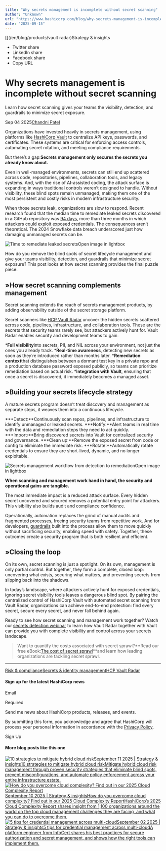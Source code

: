 ```yaml
---
title: "Why secrets management is incomplete without secret scanning"
author: "Unknown"
url: "https://www.hashicorp.com/blog/why-secrets-management-is-incomplete-without-secret-scanning"
date: "2025-09-15"
---
```


[](/en/blog/products/vault)[](/en/blog/products/vault radar)Strategy & insights

* Twitter share
* LinkedIn share
* Facebook share
* Copy URL

# Why secrets management is incomplete without secret scanning

Learn how secret scanning gives your teams the visibility, detection, and guardrails to minimize secret exposure.

Sep 04 2025[Chandni Patel](/blog/authors/chandni-patel)

Organizations have invested heavily in secrets management, using platforms like [HashiCorp Vault](https://www.hashicorp.com/en/products/vault) to centralize API keys, passwords, and certificates. These systems are critical for enforcing access controls, automating secret rotation, and meeting compliance requirements.

But there’s a gap:**Secrets management only secures the secrets you already know about.**

Even in well-managed environments, secrets can still end up scattered across code, repositories, pipelines, collaboration tools, and legacy systems. And, with the rise of AI-assisted coding, the attack surface is expanding in ways traditional controls weren’t designed to handle. Without visibility, these blind spots remain unmanaged, making them one of the most persistent and costly risks in modern infrastructure security.

When those secrets leak, organizations are slow to respond. Recent research found that the median time to remediate leaked secrets discovered in a GitHub repository was [94 days](https://www.verizon.com/business/resources/reports/dbir/), more than three months in which attackers could exploit exposed credentials. The consequences aren’t theoretical. The 2024 Snowflake data breach underscored just how damaging unmanaged secrets can be.

![Time to remediate leaked secrets](/_next/image?url=https%3A%2F%2Fwww.datocms-assets.com%2F2885%2F1756920622-time-leaked-secrets.png&w=2048&q=75)Open image in lightbox

How do you remove the blind spots of secret lifecycle management and give your teams visibility, detection, and guardrails that minimize secret exposure? This post looks at how secret scanning provides the final puzzle piece.

## »How secret scanning complements management

Secret scanning extends the reach of secrets management products, by adding observability outside of the secret storage platform.

Secret scanners like [HCP Vault Radar](https://www.hashicorp.com/en/products/vault/hcp-vault-radar) uncover the hidden secrets scattered across code, pipelines, infrastructure, and collaboration tools. These are the secrets that security teams rarely see, but attackers actively hunt for. Vault Radar enables security and development teams to gain:

***Full visibility**into secrets, PII, and NIL across your environment, not just the ones you already track.
***Real-time awareness**, detecting new secrets as soon as they’re introduced rather than months later.
***Remediation context**that distinguishes between a dormant test key in a private repo and a production database password exposed publicly, so teams can prioritize remediation based on actual risk.
***Integration with Vault**, ensuring that once a secret is discovered, it immediately becomes a managed asset.

## »Building your secrets lifecycle strategy

A mature secrets program doesn’t treat discovery and management as separate steps, it weaves them into a continuous lifecycle.

***Detect:**Continuously scan repos, pipelines, and infrastructure to identify unmanaged or leaked secrets.
***Notify:**Alert teams in real time with the data and remediation steps they need to act quickly.
***Import:**Bring discovered secrets into Vault for centralized security and governance.
***Clean up:**Remove the exposed secret from code or config to eliminate the immediate risk.
***Rotate:**Automatically rotate credentials to ensure they are short-lived, dynamic, and no longer exploitable.

![Secrets management workflow from detection to remediation](/_next/image?url=https%3A%2F%2Fwww.datocms-assets.com%2F2885%2F1756920695-secrets-detection-remediation-management-workflow.png&w=3840&q=75)Open image in lightbox

**When scanning and management work hand in hand, the security and operational gains are tangible.**

The most immediate impact is a reduced attack surface. Every hidden secret uncovered and secured removes a potential entry point for attackers. This visibility also builds audit and compliance confidence.

Operationally, automation replaces the grind of manual audits and fragmented processes, freeing security teams from repetitive work. And for developers, [guardrails](https://www.youtube.com/watch?v=mIKd8nhEUVI) built into the process allow them to move quickly without sacrificing security, enabling speed with safety. Together, these outcomes create a security program that is both resilient and efficient.

## »Closing the loop

On its own, secret scanning is just a spotlight. On its own, management is only partial control. But together, they form a complete, closed loop: uncovering what exists, securing what matters, and preventing secrets from slipping back into the shadows.

In today’s landscape, where attackers actively hunt for exposed credentials, ignoring secret visibility tools leaves a dangerous blind spot. By pairing the centralized control of HashiCorp Vault with automated secret scanning from Vault Radar, organizations can achieve end-to-end protection: find every secret, secure every secret, and never fall behind again.

Ready to see how secret scanning and management work together? Watch our [secrets detection webinar](https://www.hashicorp.com/en/events/webinars/hcp-vault-radar-secrets-detection-and-tuning) to learn how Vault Radar together with Vault can provide you with complete visibility and control across your secrets landscape.

> Want to quantify the costs associated with secret sprawl?**Read our free eBook:[The cost of secret sprawl](https://www.hashicorp.com/en/on-demand/the-cost-of-secret-sprawl?utm_source=hashicorp.com&utm_medium=referral&utm_campaign=26Q3_WW_HCP_VAULT_RADAR_why-need-secret-scanning-and-management_EBOOK&utm_content=blog-conclusion&utm_offer=ebook)**and learn how leading organizations are tackling secret sprawl.

* * *

[Risk & compliance](/en/blog/tags/risk-compliance)[Secrets & identity management](/en/blog/tags/secrets-identity-management)[HCP Vault Radar](/en/blog/tags/hcp-vault-radar)

#### Sign up for the latest HashiCorp news

Email

Required

Send me news about HashiCorp products, releases, and events.

By submitting this form, you acknowledge and agree that HashiCorp will process your personal information in accordance with the [Privacy Policy](https://www.hashicorp.com/trust/privacy).

Sign Up

#### More blog posts like this one

[![10 strategies to mitigate hybrid cloud risk](/_next/image?url=https%3A%2F%2Fwww.datocms-assets.com%2F2885%2F1756840076-unlock-hero-graphic-secrets-infrastructure-imagery-icon.png&w=3840&q=75)September 11 2025 | Strategy & insights10 strategies to mitigate hybrid cloud riskMitigate hybrid cloud risk management through proven security strategies that eliminate blind spots, prevent misconfigurations, and automate policy enforcement across your entire infrastructure estate.](/en/blog/10-strategies-to-mitigate-hybrid-cloud-risk)[![How do you overcome cloud complexity? Find out in our 2025 Cloud Complexity Report](/_next/image?url=https%3A%2F%2Fwww.datocms-assets.com%2F2885%2F1757349646-ccr-thumbnail-16-9.png&w=3840&q=75)September 10 2025 | Strategy & insightsHow do you overcome cloud complexity? Find out in our 2025 Cloud Complexity ReportHashiCorp’s 2025 Cloud Complexity Report shares insight from 1,100 organizations around the world on the top cloud management challenges they are facing, and what you can do to overcome them.](/en/blog/how-do-you-overcome-cloud-complexity-find-out-in-our-2025-cloud-complexity-report)[![5 tips for credential management across multi-cloud](/_next/image?url=https%3A%2F%2Fwww.datocms-assets.com%2F2885%2F1756840076-unlock-hero-graphic-secrets-infrastructure-imagery-icon.png&w=3840&q=75)September 02 2025 | Strategy & insights5 tips for credential management across multi-cloudA platform engineer from InfoCert shares his best practices for secure authorization and secret management, and shows how the right tools can implement them.](/en/blog/tips-for-credential-management-across-multi-cloud)
